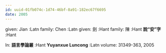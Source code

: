 ```yaml
---
id: uuid-01fb074c-1d74-46bf-8a91-182ec67f6695
date: 2005
---
```


given: Jian :Latn
family: Chen :Latn
given: 劍 :Hant
family: 陳 :Hant
**說“安”字** :Hant

In: 
**語言學論叢** :Hant
**Yuyanxue Luncong** :Latn
volume: 31349-363, 2005